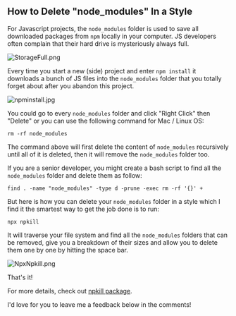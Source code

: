 ## How to Delete "node_modules" In a Style

For Javascript projects, the `node_modules` folder is used to save all downloaded packages from `npm` locally in your computer. JS developers often complain that their hard drive is mysteriously always full.

![StorageFull.png](https://cdn.hashnode.com/res/hashnode/image/upload/v1635113199346/owhOSuMep.png)

Every time you start a new (side) project and enter `npm install` it downloads a bunch of JS files into the `node_modules` folder that you totally forget about after you abandon this project.


![npminstall.jpg](https://cdn.hashnode.com/res/hashnode/image/upload/v1635149056855/So6z4hLAh.jpeg)

You could go to every `node_modules` folder and click "Right Click" then "Delete" or you can use the following command for Mac / Linux OS:

```
rm -rf node_modules
```
The command above will first delete the content of `node_modules` recursively until all of it is deleted, then it will remove the `node_modules` folder too.

If you are a senior developer, you might create a bash script to find all the `node_modules` folder and delete them as follow:

```
find . -name "node_modules" -type d -prune -exec rm -rf '{}' +
```

But here is how you can delete your `node_modules` folder in a style which I find it the smartest way to get the job done is to run:
```
npx npkill
```
It will traverse your file system and find all the `node_modules` folders that can be removed, give you a breakdown of their sizes and allow you to delete them one by one by hitting the space bar.

![NpxNpkill.png](https://cdn.hashnode.com/res/hashnode/image/upload/v1635112911992/H0qQDTgUb.png)

That's it!

For more details, check out  [npkill package](https://www.npmjs.com/package/npkill).

I'd love for you to leave me a feedback below in the comments!